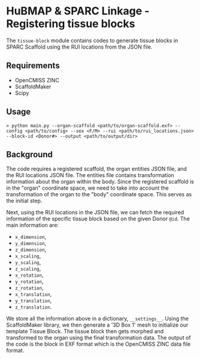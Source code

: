 # HuBMAP & SPARC Linkage - Registering tissue blocks

The `tissue-block` module contains codes to generate tissue blocks in SPARC Scaffold using the RUI locations from the
JSON file. 

## Requirements
- OpenCMISS ZINC
- ScaffoldMaker
- Scipy

## Usage

```
> python main.py --organ-scaffold <path/to/organ-scaffold.exf> --config <path/to/config> --sex <F/M> --rui <path/to/rui_locations.json> --block-id <Donor#> --output <path/to/output/dir>
```

## Background

The code requires a registered scaffold, the organ entities JSON file, and the RUI locations JSON file. The entities
file contains transformation information about the organ within the body. Since the registered scaffold is in the 
"organ" coordinate space, we need to take into account the transformation of the organ to the "body" coordinate space.
This serves as the initial step.

Next, using the RUI locations in the JSON file, we can fetch the required information of the specific tissue block based
on the given Donor `@id`. The main information are:

- `x_dimension`,
- `y_dimension`,
- `z_dimension`,
- `x_scaling`,
- `y_scaling`,
- `z_scaling`,
- `x_rotation`,
- `y_rotation`,
- `z_rotation`,
- `x_translation`,
- `y_translation`,
- `z_translation`.

We store all the information above in a dictionary, `__settings__`. Using the ScaffoldMaker library, we then generate a 
'3D Box 1' mesh to initialize our template Tissue Block. The tissue block then gets morphed and transformed to the organ 
using the final transformation data. The output of the code is the block in EXF format which is the OpenCMISS ZINC data
file format.